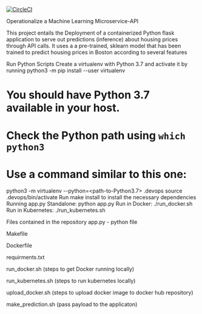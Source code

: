 [![CircleCI](https://dl.circleci.com/status-badge/img/gh/geedino07/microservices-udacity-project4/tree/master.svg?style=svg)](https://dl.circleci.com/status-badge/redirect/gh/geedino07/microservices-udacity-project4/tree/master)


Operationalize a Machine Learning Microservice-API

This project entails the Deployment of a containerized Python flask application to serve out predictions (inference) about housing prices through API calls. It uses a a pre-trained, sklearn model that has been trained to predict housing prices in Boston according to several features

Run Python Scripts
Create a virtualenv with Python 3.7 and activate it by running python3 -m pip install --user virtualenv
# You should have Python 3.7 available in your host.
# Check the Python path using `which python3`
# Use a command similar to this one:
python3 -m virtualenv --python=<path-to-Python3.7> .devops
source .devops/bin/activate
Run make install to install the necessary dependencies
Running app.py
Standalone: python app.py
Run in Docker: ./run_docker.sh
Run in Kubernetes: ./run_kubernetes.sh

Files contained in the repository
app.py - python file

Makefile

Dockerfile

requirments.txt

run_docker.sh (steps to get Docker running locally)

run_kubernetes.sh (steps to run kubernetes locally)

upload_docker.sh (steps to upload docker image to docker hub repository)

make_prediction.sh (pass payload to the applicaton)
